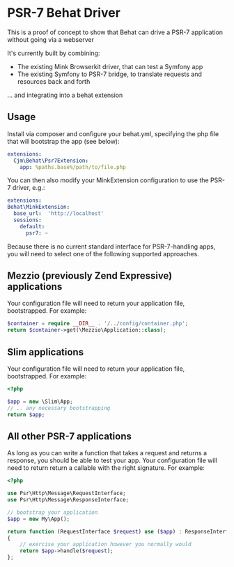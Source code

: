 # PSR-7 Behat Driver

This is a proof of concept to show that Behat can drive a PSR-7 application without going via a webserver

It's currently built by combining:

 * The existing Mink Browserkit driver, that can test a Symfony app
 * The existing Symfony to PSR-7 bridge, to translate requests and resources back and forth

... and integrating into a behat extension

## Usage

Install via composer and configure your behat.yml, specifying the php file that will bootstrap the app (see below):

```yaml
extensions:
  Cjm\Behat\Psr7Extension:
    app: %paths.base%/path/to/file.php
```

You can then also modify your MinkExtension configuration to use the PSR-7 driver, e.g.:

```yaml
extensions:
Behat\MinkExtension:
  base_url:  'http://localhost'
  sessions:
    default:
      psr7: ~
```

Because there is no current standard interface for PSR-7-handling apps, you will need to select one of the following
supported approaches.

## Mezzio (previously Zend Expressive) applications

Your configuration file will need to return your application file, bootstrapped. For example:

```php
$container = require __DIR__ . '/../config/container.php';
return $container->get(\Mezzio\Application::class);
```

## Slim applications

Your configuration file will need to return your application file, bootstrapped. For example:

```php
<?php

$app = new \Slim\App;
// .. any necessary bootstrapping
return $app;
```

## All other PSR-7 applications

As long as you can write a function that takes a request and returns a response, you should be able to test your app.
Your configuration file will need to return return a callable with the right signature. For example:

```php
<?php

use Psr\Http\Message\RequestInterface;
use Psr\Http\Message\ResponseInterface;

// bootstrap your application
$app = new My\App();

return function (RequestInterface $request) use ($app) : ResponseInterface
{
    // exercise your application however you normally would
    return $app->handle($request);
};
```
